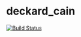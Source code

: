 deckard_cain
============

[![Build Status](https://travis-ci.org/daegren/deckard_cain.png?branch=master)](https://travis-ci.org/daegren/deckard_cain)